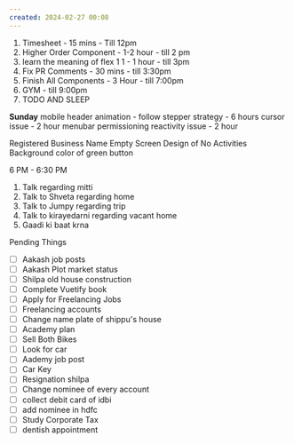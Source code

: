```yaml
---
created: 2024-02-27 00:08
---
```

1. Timesheet - 15 mins - Till 12pm
2. Higher Order Component - 1-2 hour - till 2 pm
3. learn the meaning of flex 1 1 - 1 hour - till 3pm
4. Fix PR Comments - 30 mins - till 3:30pm
5. Finish All Components  - 3 Hour - till 7:00pm
6. GYM - till 9:00pm
7. TODO AND SLEEP


**Sunday**
mobile header animation - follow stepper strategy - 6 hours
cursor issue - 2 hour
menubar permissioning reactivity issue - 2 hour

Registered Business Name Empty Screen
Design of No Activities
Background color of green button

6 PM - 6:30 PM 
1. Talk regarding mitti
3. Talk to Shveta regarding home
4. Talk to Jumpy regarding trip
5. Talk to kirayedarni regarding vacant home
6. Gaadi ki baat krna

Pending Things


- [ ] Aakash job posts
- [ ] Aakash Plot market status
- [ ] Shilpa old house construction
- [ ] Complete Vuetify book
- [ ] Apply for Freelancing Jobs
- [ ] Freelancing accounts
- [ ] Change name plate of shippu's house 
- [ ] Academy plan 
- [ ] Sell Both Bikes
- [ ] Look for car
- [ ] Aademy job post
- [ ] Car Key 
- [ ] Resignation shilpa
- [ ] Change nominee of every account
- [ ] collect debit card of idbi
- [ ] add nominee in hdfc 
- [ ] Study Corporate Tax
- [ ] dentish appointment 
